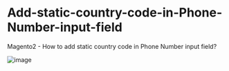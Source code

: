 # Add-static-country-code-in-Phone-Number-input-field
Magento2 - How to add static country code in Phone Number input field?

![image](https://github.com/ankitiflair/Add-static-country-code-in-Phone-Number-input-field/assets/133105631/ea6957c4-3386-4f78-a37b-39f4c34c1497)
